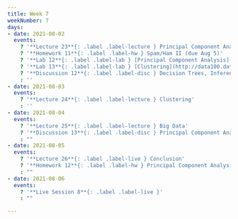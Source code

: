 ```yaml
---
title: Week 7
weekNumber: 7
days:
- date: 2021-08-02
  events:
    ? '**Lecture 23**{: .label .label-lecture } Principal Component Analysis'
    ? '**Homework 11**{: .label .label-hw } Spam/Ham II (due Aug 5)'
    ? '**Lab 12**{: .label .label-lab } [Principal Component Analysis](http://data100.datahub.berkeley.edu/hub/user-redirect/git-sync?repo=https://github.com/DS-100/su21&urlpath=tree/su21/lab/lab12&branch=main) (due Aug 7)'
    ? '**Lab 13**{: .label .label-lab } [Clustering](http://data100.datahub.berkeley.edu/hub/user-redirect/git-sync?repo=https://github.com/DS-100/su21&urlpath=tree/su21/lab/lab13&branch=main) (due Aug 7)'
    ? '**Discussion 12**{: .label .label-disc } Decision Trees, Inference'
    : ''
- date: 2021-08-03
  events:
    ? '**Lecture 24**{: .label .label-lecture } Clustering'
    : ''
- date: 2021-08-04
  events:
    ? '**Lecture 25**{: .label .label-lecture } Big Data'
    ? '**Discussion 13**{: .label .label-disc } Principal Component Analysis, Clustering'
    : ""
- date: 2021-08-05
  events:
    ? '**Lecture 26**{: .label .label-live } Conclusion'
    ? '**Homework 12**{: .label .label-hw } Principal Component Analysis (due Aug 9)'
    : ""
- date: 2021-08-06
  events:
    ? '**Live Session 8**{: .label .label-live }'
    : ""

---
```

